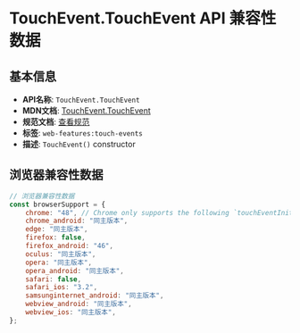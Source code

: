 # TouchEvent.TouchEvent API 兼容性数据

## 基本信息

- **API名称**: `TouchEvent.TouchEvent`
- **MDN文档**: [TouchEvent.TouchEvent](https://developer.mozilla.org/docs/Web/API/TouchEvent/TouchEvent)
- **规范文档**: [查看规范](https://w3c.github.io/touch-events/#dom-touchevent-constructor)
- **标签**: `web-features:touch-events`
- **描述**: `TouchEvent()` constructor

## 浏览器兼容性数据

```javascript
// 浏览器兼容性数据
const browserSupport = {
    chrome: "48", // Chrome only supports the following `touchEventInit` properties: `touches`, `targetTouches`, `changed...,
    chrome_android: "同主版本",
    edge: "同主版本",
    firefox: false,
    firefox_android: "46",
    oculus: "同主版本",
    opera: "同主版本",
    opera_android: "同主版本",
    safari: false,
    safari_ios: "3.2",
    samsunginternet_android: "同主版本",
    webview_android: "同主版本",
    webview_ios: "同主版本",
};

```

